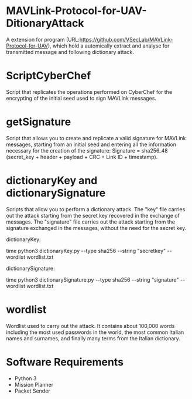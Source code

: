 # MAVLink-Protocol-for-UAV-DitionaryAttack
A extension for program (URL:https://github.com/VSecLab/MAVLink-Protocol-for-UAV), which hold a automically extract and analyse for transmitted message and following dictionary attack.

# ScriptCyberChef

Script that replicates the operations performed on CyberChef for the encrypting of the initial seed used to sign MAVLink messages.

# getSignature

Script that allows you to create and replicate a valid signature for MAVLink messages, starting from an initial seed and entering all the information necessary for the creation of the signature: Signature = sha256_48 (secret_key + header + payload + CRC + Link ID + timestamp).

# dictionaryKey and dictionarySignature

Scripts that allow you to perform a dictionary attack. The "key" file carries out the attack starting from the secret key recovered in the exchange of messages. The "signature" file carries out the attack starting from the signature exchanged in the messages, without the need for the secret key.

dictionaryKey:

time python3 dictionaryKey.py --type sha256 --string "secretkey" --wordlist wordlist.txt

dictionarySignature:

time python3 dictionarySignature.py --type sha256 --string "signature" --wordlist wordlist.txt

# wordlist

Wordlist used to carry out the attack.  It contains about 100,000 words including the most used passwords in the world, the most common Italian names and surnames, and finally many terms from the Italian dictionary.

# Software Requirements 

- Python 3
- Mission Planner
- Packet Sender
